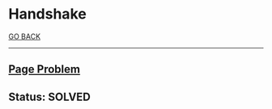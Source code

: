 # Handshake

[GO BACK](../README.md)

___

## [Page Problem](https://www.hackerrank.com/challenges/handshake/problem)

## Status: SOLVED
